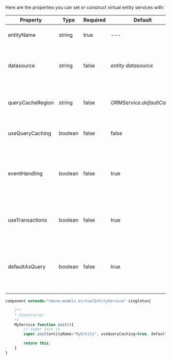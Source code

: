 Here are the properties you can set or construct virtual entity services with:

| Property | Type | Required | Default | Description |
| --- | --- | --- | --- | --- |
| entityName | string | true | --- | The entity name you want to bound this virtual service to |
| datasource | string | false | *entity datasource* | The datasource this entity service will be binded too. If not passed it defaults to whatever the entity is binded to refers. |
| queryCacheRegion | string | false | *ORMService.defaultCache* | The name of the secondary cache region to use when doing queries via this base service |
| useQueryCaching | boolean | false | false | To enable the caching of queries used by this base service |
| eventHandling | boolean | false | true | Announce interception events on new() operations and save() operations: ORMPostNew, ORMPreSave, ORMPostSave |
| useTransactions | boolean | false | true | Enables ColdFusion safe transactions around all operations that either save, delete or update ORM entities |
| defaultAsQuery | boolean | false | true | The bit that determines the default return value for list(), createCriteriaQuery() and executeQuery() as query or array of objects |

```javascript
component extends="cborm.models.VirtualEntityService" singleton{

	/**
	* Constructor
	*/
	MyService function init(){
		// super init it
		super.init(entityName="MyEntity", useQueryCaching=true, defaultAsQuery=false);

		return this;
	}
}
```
